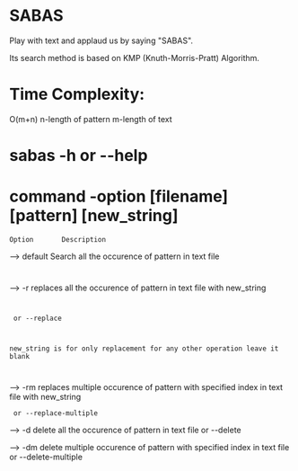 # SABAS
Play with text and applaud us by saying "SABAS".

Its search method is based on KMP (Knuth-Morris-Pratt) Algorithm.
# Time Complexity:
  O(m+n)
  n-length of pattern
  m-length of text






#	sabas -h or --help
# command -option [filename] [pattern] [new_string]

	Option 		 Description

-->	default		Search all the occurence of pattern in text file
#
-->	-r		replaces all the occurence of pattern in text file with new_string
#
	 or --replace
#
 	new_string is for only replacement for any other operation leave it blank 
#
-->	-rm		replaces multiple occurence of pattern with specified index in text file with new_string

	 or --replace-multiple

-->	-d		delete all the occurence of pattern in text file
	 or --delete

-->	-dm		delete multiple occurence of pattern with specified index in text file 
	 or --delete-multiple

                                                                                                         
